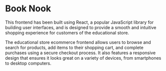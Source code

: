 # Book Nook

This frontend has been built using React, a popular JavaScript library for building user interfaces, and is designed to provide a smooth and intuitive shopping experience for customers of the educational store.

The educational store ecommerce frontend allows users to browse and search for products, add items to their shopping cart, and complete purchases using a secure checkout process. It also features a responsive design that ensures it looks great on a variety of devices, from smartphones to desktop computers.
